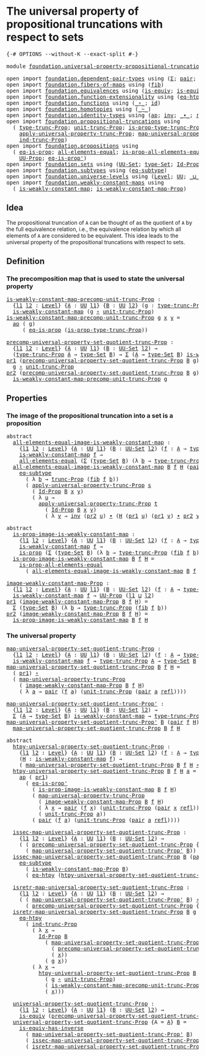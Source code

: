 # The universal property of propositional truncations with respect to sets

<pre class="Agda"><a id="85" class="Symbol">{-#</a> <a id="89" class="Keyword">OPTIONS</a> <a id="97" class="Pragma">--without-K</a> <a id="109" class="Pragma">--exact-split</a> <a id="123" class="Symbol">#-}</a>

<a id="128" class="Keyword">module</a> <a id="135" href="foundation.universal-property-propositional-truncation-into-sets.html" class="Module">foundation.universal-property-propositional-truncation-into-sets</a> <a id="200" class="Keyword">where</a>

<a id="207" class="Keyword">open</a> <a id="212" class="Keyword">import</a> <a id="219" href="foundation.dependent-pair-types.html" class="Module">foundation.dependent-pair-types</a> <a id="251" class="Keyword">using</a> <a id="257" class="Symbol">(</a><a id="258" href="foundation-core.dependent-pair-types.html#502" class="Record">Σ</a><a id="259" class="Symbol">;</a> <a id="261" href="foundation-core.dependent-pair-types.html#575" class="InductiveConstructor">pair</a><a id="265" class="Symbol">;</a> <a id="267" href="foundation-core.dependent-pair-types.html#592" class="Field">pr1</a><a id="270" class="Symbol">;</a> <a id="272" href="foundation-core.dependent-pair-types.html#604" class="Field">pr2</a><a id="275" class="Symbol">)</a>
<a id="277" class="Keyword">open</a> <a id="282" class="Keyword">import</a> <a id="289" href="foundation.fibers-of-maps.html" class="Module">foundation.fibers-of-maps</a> <a id="315" class="Keyword">using</a> <a id="321" class="Symbol">(</a><a id="322" href="foundation-core.fibers-of-maps.html#928" class="Function">fib</a><a id="325" class="Symbol">)</a>
<a id="327" class="Keyword">open</a> <a id="332" class="Keyword">import</a> <a id="339" href="foundation.equivalences.html" class="Module">foundation.equivalences</a> <a id="363" class="Keyword">using</a> <a id="369" class="Symbol">(</a><a id="370" href="foundation-core.equivalences.html#1542" class="Function">is-equiv</a><a id="378" class="Symbol">;</a> <a id="380" href="foundation-core.equivalences.html#2999" class="Function">is-equiv-has-inverse</a><a id="400" class="Symbol">)</a>
<a id="402" class="Keyword">open</a> <a id="407" class="Keyword">import</a> <a id="414" href="foundation.function-extensionality.html" class="Module">foundation.function-extensionality</a> <a id="449" class="Keyword">using</a> <a id="455" class="Symbol">(</a><a id="456" href="foundation.function-extensionality.html#1446" class="Function">eq-htpy</a><a id="463" class="Symbol">)</a>
<a id="465" class="Keyword">open</a> <a id="470" class="Keyword">import</a> <a id="477" href="foundation.functions.html" class="Module">foundation.functions</a> <a id="498" class="Keyword">using</a> <a id="504" class="Symbol">(</a><a id="505" href="foundation-core.functions.html#407" class="Function Operator">_∘_</a><a id="508" class="Symbol">;</a> <a id="510" href="foundation-core.functions.html#309" class="Function">id</a><a id="512" class="Symbol">)</a>
<a id="514" class="Keyword">open</a> <a id="519" class="Keyword">import</a> <a id="526" href="foundation.homotopies.html" class="Module">foundation.homotopies</a> <a id="548" class="Keyword">using</a> <a id="554" class="Symbol">(</a><a id="555" href="foundation-core.homotopies.html#467" class="Function Operator">_~_</a><a id="558" class="Symbol">)</a>
<a id="560" class="Keyword">open</a> <a id="565" class="Keyword">import</a> <a id="572" href="foundation.identity-types.html" class="Module">foundation.identity-types</a> <a id="598" class="Keyword">using</a> <a id="604" class="Symbol">(</a><a id="605" href="foundation-core.identity-types.html#2853" class="Function">ap</a><a id="607" class="Symbol">;</a> <a id="609" href="foundation-core.identity-types.html#1552" class="Function">inv</a><a id="612" class="Symbol">;</a> <a id="614" href="foundation-core.identity-types.html#1239" class="Function Operator">_∙_</a><a id="617" class="Symbol">;</a> <a id="619" href="foundation-core.identity-types.html#694" class="InductiveConstructor">refl</a><a id="623" class="Symbol">)</a>
<a id="625" class="Keyword">open</a> <a id="630" class="Keyword">import</a> <a id="637" href="foundation.propositional-truncations.html" class="Module">foundation.propositional-truncations</a> <a id="674" class="Keyword">using</a>
  <a id="682" class="Symbol">(</a> <a id="684" href="foundation.propositional-truncations.html#2012" class="Function">type-trunc-Prop</a><a id="699" class="Symbol">;</a> <a id="701" href="foundation.propositional-truncations.html#2096" class="Function">unit-trunc-Prop</a><a id="716" class="Symbol">;</a> <a id="718" href="foundation.propositional-truncations.html#2191" class="Function">is-prop-type-trunc-Prop</a><a id="741" class="Symbol">;</a> <a id="743" href="foundation.propositional-truncations.html#2510" class="Function">trunc-Prop</a><a id="753" class="Symbol">;</a>
    <a id="759" href="foundation.propositional-truncations.html#5581" class="Function">apply-universal-property-trunc-Prop</a><a id="794" class="Symbol">;</a> <a id="796" href="foundation.propositional-truncations.html#5222" class="Function">map-universal-property-trunc-Prop</a><a id="829" class="Symbol">;</a>
    <a id="835" href="foundation.propositional-truncations.html#3740" class="Function">ind-trunc-Prop</a><a id="849" class="Symbol">)</a>
<a id="851" class="Keyword">open</a> <a id="856" class="Keyword">import</a> <a id="863" href="foundation.propositions.html" class="Module">foundation.propositions</a> <a id="887" class="Keyword">using</a>
  <a id="895" class="Symbol">(</a> <a id="897" href="foundation-core.propositions.html#2649" class="Function">eq-is-prop</a><a id="907" class="Symbol">;</a> <a id="909" href="foundation-core.propositions.html#2135" class="Function">all-elements-equal</a><a id="927" class="Symbol">;</a> <a id="929" href="foundation-core.propositions.html#2335" class="Function">is-prop-all-elements-equal</a><a id="955" class="Symbol">;</a> <a id="957" href="foundation-core.propositions.html#1246" class="Function">is-prop</a><a id="964" class="Symbol">;</a>
    <a id="970" href="foundation-core.propositions.html#1322" class="Function">UU-Prop</a><a id="977" class="Symbol">;</a> <a id="979" href="foundation-core.propositions.html#2550" class="Function">eq-is-prop&#39;</a><a id="990" class="Symbol">)</a>
<a id="992" class="Keyword">open</a> <a id="997" class="Keyword">import</a> <a id="1004" href="foundation.sets.html" class="Module">foundation.sets</a> <a id="1020" class="Keyword">using</a> <a id="1026" class="Symbol">(</a><a id="1027" href="foundation-core.sets.html#1177" class="Function">UU-Set</a><a id="1033" class="Symbol">;</a> <a id="1035" href="foundation-core.sets.html#1291" class="Function">type-Set</a><a id="1043" class="Symbol">;</a> <a id="1045" href="foundation-core.sets.html#1407" class="Function">Id-Prop</a><a id="1052" class="Symbol">)</a>
<a id="1054" class="Keyword">open</a> <a id="1059" class="Keyword">import</a> <a id="1066" href="foundation.subtypes.html" class="Module">foundation.subtypes</a> <a id="1086" class="Keyword">using</a> <a id="1092" class="Symbol">(</a><a id="1093" href="foundation-core.subtypes.html#2835" class="Function">eq-subtype</a><a id="1103" class="Symbol">)</a>
<a id="1105" class="Keyword">open</a> <a id="1110" class="Keyword">import</a> <a id="1117" href="foundation.universe-levels.html" class="Module">foundation.universe-levels</a> <a id="1144" class="Keyword">using</a> <a id="1150" class="Symbol">(</a><a id="1151" href="Agda.Primitive.html#597" class="Postulate">Level</a><a id="1156" class="Symbol">;</a> <a id="1158" href="foundation-core.universe-levels.html#222" class="Primitive">UU</a><a id="1160" class="Symbol">;</a> <a id="1162" href="Agda.Primitive.html#810" class="Primitive Operator">_⊔_</a><a id="1165" class="Symbol">)</a>
<a id="1167" class="Keyword">open</a> <a id="1172" class="Keyword">import</a> <a id="1179" href="foundation.weakly-constant-maps.html" class="Module">foundation.weakly-constant-maps</a> <a id="1211" class="Keyword">using</a>
  <a id="1219" class="Symbol">(</a> <a id="1221" href="foundation.weakly-constant-maps.html#599" class="Function">is-weakly-constant-map</a><a id="1243" class="Symbol">;</a> <a id="1245" href="foundation.weakly-constant-maps.html#1046" class="Function">is-weakly-constant-map-Prop</a><a id="1272" class="Symbol">)</a>
</pre>
## Idea

The propositional truncation of `A` can be thought of as the quotient of `A` by the full equivalence relation, i.e., the equivalence relation by which all elements of `A` are considered to be equivalent. This idea leads to the universal property of the propositional truncations with respect to sets.

## Definition

### The precomposition map that is used to state the universal property

<pre class="Agda"><a id="is-weakly-constant-map-precomp-unit-trunc-Prop"></a><a id="1686" href="foundation.universal-property-propositional-truncation-into-sets.html#1686" class="Function">is-weakly-constant-map-precomp-unit-trunc-Prop</a> <a id="1733" class="Symbol">:</a>
  <a id="1737" class="Symbol">{</a><a id="1738" href="foundation.universal-property-propositional-truncation-into-sets.html#1738" class="Bound">l1</a> <a id="1741" href="foundation.universal-property-propositional-truncation-into-sets.html#1741" class="Bound">l2</a> <a id="1744" class="Symbol">:</a> <a id="1746" href="Agda.Primitive.html#597" class="Postulate">Level</a><a id="1751" class="Symbol">}</a> <a id="1753" class="Symbol">{</a><a id="1754" href="foundation.universal-property-propositional-truncation-into-sets.html#1754" class="Bound">A</a> <a id="1756" class="Symbol">:</a> <a id="1758" href="foundation-core.universe-levels.html#222" class="Primitive">UU</a> <a id="1761" href="foundation.universal-property-propositional-truncation-into-sets.html#1738" class="Bound">l1</a><a id="1763" class="Symbol">}</a> <a id="1765" class="Symbol">{</a><a id="1766" href="foundation.universal-property-propositional-truncation-into-sets.html#1766" class="Bound">B</a> <a id="1768" class="Symbol">:</a> <a id="1770" href="foundation-core.universe-levels.html#222" class="Primitive">UU</a> <a id="1773" href="foundation.universal-property-propositional-truncation-into-sets.html#1741" class="Bound">l2</a><a id="1775" class="Symbol">}</a> <a id="1777" class="Symbol">(</a><a id="1778" href="foundation.universal-property-propositional-truncation-into-sets.html#1778" class="Bound">g</a> <a id="1780" class="Symbol">:</a> <a id="1782" href="foundation.propositional-truncations.html#2012" class="Function">type-trunc-Prop</a> <a id="1798" href="foundation.universal-property-propositional-truncation-into-sets.html#1754" class="Bound">A</a> <a id="1800" class="Symbol">→</a> <a id="1802" href="foundation.universal-property-propositional-truncation-into-sets.html#1766" class="Bound">B</a><a id="1803" class="Symbol">)</a> <a id="1805" class="Symbol">→</a>
  <a id="1809" href="foundation.weakly-constant-maps.html#599" class="Function">is-weakly-constant-map</a> <a id="1832" class="Symbol">(</a><a id="1833" href="foundation.universal-property-propositional-truncation-into-sets.html#1778" class="Bound">g</a> <a id="1835" href="foundation-core.functions.html#407" class="Function Operator">∘</a> <a id="1837" href="foundation.propositional-truncations.html#2096" class="Function">unit-trunc-Prop</a><a id="1852" class="Symbol">)</a>
<a id="1854" href="foundation.universal-property-propositional-truncation-into-sets.html#1686" class="Function">is-weakly-constant-map-precomp-unit-trunc-Prop</a> <a id="1901" href="foundation.universal-property-propositional-truncation-into-sets.html#1901" class="Bound">g</a> <a id="1903" href="foundation.universal-property-propositional-truncation-into-sets.html#1903" class="Bound">x</a> <a id="1905" href="foundation.universal-property-propositional-truncation-into-sets.html#1905" class="Bound">y</a> <a id="1907" class="Symbol">=</a>
  <a id="1911" href="foundation-core.identity-types.html#2853" class="Function">ap</a> <a id="1914" class="Symbol">(</a> <a id="1916" href="foundation.universal-property-propositional-truncation-into-sets.html#1901" class="Bound">g</a><a id="1917" class="Symbol">)</a>
     <a id="1924" class="Symbol">(</a> <a id="1926" href="foundation-core.propositions.html#2649" class="Function">eq-is-prop</a> <a id="1937" class="Symbol">(</a><a id="1938" href="foundation.propositional-truncations.html#2191" class="Function">is-prop-type-trunc-Prop</a><a id="1961" class="Symbol">))</a>

<a id="precomp-universal-property-set-quotient-trunc-Prop"></a><a id="1965" href="foundation.universal-property-propositional-truncation-into-sets.html#1965" class="Function">precomp-universal-property-set-quotient-trunc-Prop</a> <a id="2016" class="Symbol">:</a>
  <a id="2020" class="Symbol">{</a><a id="2021" href="foundation.universal-property-propositional-truncation-into-sets.html#2021" class="Bound">l1</a> <a id="2024" href="foundation.universal-property-propositional-truncation-into-sets.html#2024" class="Bound">l2</a> <a id="2027" class="Symbol">:</a> <a id="2029" href="Agda.Primitive.html#597" class="Postulate">Level</a><a id="2034" class="Symbol">}</a> <a id="2036" class="Symbol">{</a><a id="2037" href="foundation.universal-property-propositional-truncation-into-sets.html#2037" class="Bound">A</a> <a id="2039" class="Symbol">:</a> <a id="2041" href="foundation-core.universe-levels.html#222" class="Primitive">UU</a> <a id="2044" href="foundation.universal-property-propositional-truncation-into-sets.html#2021" class="Bound">l1</a><a id="2046" class="Symbol">}</a> <a id="2048" class="Symbol">(</a><a id="2049" href="foundation.universal-property-propositional-truncation-into-sets.html#2049" class="Bound">B</a> <a id="2051" class="Symbol">:</a> <a id="2053" href="foundation-core.sets.html#1177" class="Function">UU-Set</a> <a id="2060" href="foundation.universal-property-propositional-truncation-into-sets.html#2024" class="Bound">l2</a><a id="2062" class="Symbol">)</a> <a id="2064" class="Symbol">→</a>
  <a id="2068" class="Symbol">(</a><a id="2069" href="foundation.propositional-truncations.html#2012" class="Function">type-trunc-Prop</a> <a id="2085" href="foundation.universal-property-propositional-truncation-into-sets.html#2037" class="Bound">A</a> <a id="2087" class="Symbol">→</a> <a id="2089" href="foundation-core.sets.html#1291" class="Function">type-Set</a> <a id="2098" href="foundation.universal-property-propositional-truncation-into-sets.html#2049" class="Bound">B</a><a id="2099" class="Symbol">)</a> <a id="2101" class="Symbol">→</a> <a id="2103" href="foundation-core.dependent-pair-types.html#502" class="Record">Σ</a> <a id="2105" class="Symbol">(</a><a id="2106" href="foundation.universal-property-propositional-truncation-into-sets.html#2037" class="Bound">A</a> <a id="2108" class="Symbol">→</a> <a id="2110" href="foundation-core.sets.html#1291" class="Function">type-Set</a> <a id="2119" href="foundation.universal-property-propositional-truncation-into-sets.html#2049" class="Bound">B</a><a id="2120" class="Symbol">)</a> <a id="2122" href="foundation.weakly-constant-maps.html#599" class="Function">is-weakly-constant-map</a>
<a id="2145" href="foundation-core.dependent-pair-types.html#592" class="Field">pr1</a> <a id="2149" class="Symbol">(</a><a id="2150" href="foundation.universal-property-propositional-truncation-into-sets.html#1965" class="Function">precomp-universal-property-set-quotient-trunc-Prop</a> <a id="2201" href="foundation.universal-property-propositional-truncation-into-sets.html#2201" class="Bound">B</a> <a id="2203" href="foundation.universal-property-propositional-truncation-into-sets.html#2203" class="Bound">g</a><a id="2204" class="Symbol">)</a> <a id="2206" class="Symbol">=</a>
  <a id="2210" href="foundation.universal-property-propositional-truncation-into-sets.html#2203" class="Bound">g</a> <a id="2212" href="foundation-core.functions.html#407" class="Function Operator">∘</a> <a id="2214" href="foundation.propositional-truncations.html#2096" class="Function">unit-trunc-Prop</a>
<a id="2230" href="foundation-core.dependent-pair-types.html#604" class="Field">pr2</a> <a id="2234" class="Symbol">(</a><a id="2235" href="foundation.universal-property-propositional-truncation-into-sets.html#1965" class="Function">precomp-universal-property-set-quotient-trunc-Prop</a> <a id="2286" href="foundation.universal-property-propositional-truncation-into-sets.html#2286" class="Bound">B</a> <a id="2288" href="foundation.universal-property-propositional-truncation-into-sets.html#2288" class="Bound">g</a><a id="2289" class="Symbol">)</a> <a id="2291" class="Symbol">=</a>
  <a id="2295" href="foundation.universal-property-propositional-truncation-into-sets.html#1686" class="Function">is-weakly-constant-map-precomp-unit-trunc-Prop</a> <a id="2342" href="foundation.universal-property-propositional-truncation-into-sets.html#2288" class="Bound">g</a>
</pre>
## Properties

### The image of the propositional truncation into a set is a proposition

<pre class="Agda"><a id="2447" class="Keyword">abstract</a>
  <a id="all-elements-equal-image-is-weakly-constant-map"></a><a id="2458" href="foundation.universal-property-propositional-truncation-into-sets.html#2458" class="Function">all-elements-equal-image-is-weakly-constant-map</a> <a id="2506" class="Symbol">:</a>
    <a id="2512" class="Symbol">{</a><a id="2513" href="foundation.universal-property-propositional-truncation-into-sets.html#2513" class="Bound">l1</a> <a id="2516" href="foundation.universal-property-propositional-truncation-into-sets.html#2516" class="Bound">l2</a> <a id="2519" class="Symbol">:</a> <a id="2521" href="Agda.Primitive.html#597" class="Postulate">Level</a><a id="2526" class="Symbol">}</a> <a id="2528" class="Symbol">{</a><a id="2529" href="foundation.universal-property-propositional-truncation-into-sets.html#2529" class="Bound">A</a> <a id="2531" class="Symbol">:</a> <a id="2533" href="foundation-core.universe-levels.html#222" class="Primitive">UU</a> <a id="2536" href="foundation.universal-property-propositional-truncation-into-sets.html#2513" class="Bound">l1</a><a id="2538" class="Symbol">}</a> <a id="2540" class="Symbol">(</a><a id="2541" href="foundation.universal-property-propositional-truncation-into-sets.html#2541" class="Bound">B</a> <a id="2543" class="Symbol">:</a> <a id="2545" href="foundation-core.sets.html#1177" class="Function">UU-Set</a> <a id="2552" href="foundation.universal-property-propositional-truncation-into-sets.html#2516" class="Bound">l2</a><a id="2554" class="Symbol">)</a> <a id="2556" class="Symbol">(</a><a id="2557" href="foundation.universal-property-propositional-truncation-into-sets.html#2557" class="Bound">f</a> <a id="2559" class="Symbol">:</a> <a id="2561" href="foundation.universal-property-propositional-truncation-into-sets.html#2529" class="Bound">A</a> <a id="2563" class="Symbol">→</a> <a id="2565" href="foundation-core.sets.html#1291" class="Function">type-Set</a> <a id="2574" href="foundation.universal-property-propositional-truncation-into-sets.html#2541" class="Bound">B</a><a id="2575" class="Symbol">)</a> <a id="2577" class="Symbol">→</a>
    <a id="2583" href="foundation.weakly-constant-maps.html#599" class="Function">is-weakly-constant-map</a> <a id="2606" href="foundation.universal-property-propositional-truncation-into-sets.html#2557" class="Bound">f</a> <a id="2608" class="Symbol">→</a>
    <a id="2614" href="foundation-core.propositions.html#2135" class="Function">all-elements-equal</a> <a id="2633" class="Symbol">(</a><a id="2634" href="foundation-core.dependent-pair-types.html#502" class="Record">Σ</a> <a id="2636" class="Symbol">(</a><a id="2637" href="foundation-core.sets.html#1291" class="Function">type-Set</a> <a id="2646" href="foundation.universal-property-propositional-truncation-into-sets.html#2541" class="Bound">B</a><a id="2647" class="Symbol">)</a> <a id="2649" class="Symbol">(λ</a> <a id="2652" href="foundation.universal-property-propositional-truncation-into-sets.html#2652" class="Bound">b</a> <a id="2654" class="Symbol">→</a> <a id="2656" href="foundation.propositional-truncations.html#2012" class="Function">type-trunc-Prop</a> <a id="2672" class="Symbol">(</a><a id="2673" href="foundation-core.fibers-of-maps.html#928" class="Function">fib</a> <a id="2677" href="foundation.universal-property-propositional-truncation-into-sets.html#2557" class="Bound">f</a> <a id="2679" href="foundation.universal-property-propositional-truncation-into-sets.html#2652" class="Bound">b</a><a id="2680" class="Symbol">)))</a>
  <a id="2686" href="foundation.universal-property-propositional-truncation-into-sets.html#2458" class="Function">all-elements-equal-image-is-weakly-constant-map</a> <a id="2734" href="foundation.universal-property-propositional-truncation-into-sets.html#2734" class="Bound">B</a> <a id="2736" href="foundation.universal-property-propositional-truncation-into-sets.html#2736" class="Bound">f</a> <a id="2738" href="foundation.universal-property-propositional-truncation-into-sets.html#2738" class="Bound">H</a> <a id="2740" class="Symbol">(</a><a id="2741" href="foundation-core.dependent-pair-types.html#575" class="InductiveConstructor">pair</a> <a id="2746" href="foundation.universal-property-propositional-truncation-into-sets.html#2746" class="Bound">x</a> <a id="2748" href="foundation.universal-property-propositional-truncation-into-sets.html#2748" class="Bound">s</a><a id="2749" class="Symbol">)</a> <a id="2751" class="Symbol">(</a><a id="2752" href="foundation-core.dependent-pair-types.html#575" class="InductiveConstructor">pair</a> <a id="2757" href="foundation.universal-property-propositional-truncation-into-sets.html#2757" class="Bound">y</a> <a id="2759" href="foundation.universal-property-propositional-truncation-into-sets.html#2759" class="Bound">t</a><a id="2760" class="Symbol">)</a> <a id="2762" class="Symbol">=</a>
    <a id="2768" href="foundation-core.subtypes.html#2835" class="Function">eq-subtype</a>
      <a id="2785" class="Symbol">(</a> <a id="2787" class="Symbol">λ</a> <a id="2789" href="foundation.universal-property-propositional-truncation-into-sets.html#2789" class="Bound">b</a> <a id="2791" class="Symbol">→</a> <a id="2793" href="foundation.propositional-truncations.html#2510" class="Function">trunc-Prop</a> <a id="2804" class="Symbol">(</a><a id="2805" href="foundation-core.fibers-of-maps.html#928" class="Function">fib</a> <a id="2809" href="foundation.universal-property-propositional-truncation-into-sets.html#2736" class="Bound">f</a> <a id="2811" href="foundation.universal-property-propositional-truncation-into-sets.html#2789" class="Bound">b</a><a id="2812" class="Symbol">))</a>
      <a id="2821" class="Symbol">(</a> <a id="2823" href="foundation.propositional-truncations.html#5581" class="Function">apply-universal-property-trunc-Prop</a> <a id="2859" href="foundation.universal-property-propositional-truncation-into-sets.html#2748" class="Bound">s</a>
        <a id="2869" class="Symbol">(</a> <a id="2871" href="foundation-core.sets.html#1407" class="Function">Id-Prop</a> <a id="2879" href="foundation.universal-property-propositional-truncation-into-sets.html#2734" class="Bound">B</a> <a id="2881" href="foundation.universal-property-propositional-truncation-into-sets.html#2746" class="Bound">x</a> <a id="2883" href="foundation.universal-property-propositional-truncation-into-sets.html#2757" class="Bound">y</a><a id="2884" class="Symbol">)</a>
        <a id="2894" class="Symbol">(</a> <a id="2896" class="Symbol">λ</a> <a id="2898" href="foundation.universal-property-propositional-truncation-into-sets.html#2898" class="Bound">u</a> <a id="2900" class="Symbol">→</a>
          <a id="2912" href="foundation.propositional-truncations.html#5581" class="Function">apply-universal-property-trunc-Prop</a> <a id="2948" href="foundation.universal-property-propositional-truncation-into-sets.html#2759" class="Bound">t</a>
            <a id="2962" class="Symbol">(</a> <a id="2964" href="foundation-core.sets.html#1407" class="Function">Id-Prop</a> <a id="2972" href="foundation.universal-property-propositional-truncation-into-sets.html#2734" class="Bound">B</a> <a id="2974" href="foundation.universal-property-propositional-truncation-into-sets.html#2746" class="Bound">x</a> <a id="2976" href="foundation.universal-property-propositional-truncation-into-sets.html#2757" class="Bound">y</a><a id="2977" class="Symbol">)</a>
            <a id="2991" class="Symbol">(</a> <a id="2993" class="Symbol">λ</a> <a id="2995" href="foundation.universal-property-propositional-truncation-into-sets.html#2995" class="Bound">v</a> <a id="2997" class="Symbol">→</a> <a id="2999" href="foundation-core.identity-types.html#1552" class="Function">inv</a> <a id="3003" class="Symbol">(</a><a id="3004" href="foundation-core.dependent-pair-types.html#604" class="Field">pr2</a> <a id="3008" href="foundation.universal-property-propositional-truncation-into-sets.html#2898" class="Bound">u</a><a id="3009" class="Symbol">)</a> <a id="3011" href="foundation-core.identity-types.html#1239" class="Function Operator">∙</a> <a id="3013" class="Symbol">(</a><a id="3014" href="foundation.universal-property-propositional-truncation-into-sets.html#2738" class="Bound">H</a> <a id="3016" class="Symbol">(</a><a id="3017" href="foundation-core.dependent-pair-types.html#592" class="Field">pr1</a> <a id="3021" href="foundation.universal-property-propositional-truncation-into-sets.html#2898" class="Bound">u</a><a id="3022" class="Symbol">)</a> <a id="3024" class="Symbol">(</a><a id="3025" href="foundation-core.dependent-pair-types.html#592" class="Field">pr1</a> <a id="3029" href="foundation.universal-property-propositional-truncation-into-sets.html#2995" class="Bound">v</a><a id="3030" class="Symbol">)</a> <a id="3032" href="foundation-core.identity-types.html#1239" class="Function Operator">∙</a> <a id="3034" href="foundation-core.dependent-pair-types.html#604" class="Field">pr2</a> <a id="3038" href="foundation.universal-property-propositional-truncation-into-sets.html#2995" class="Bound">v</a><a id="3039" class="Symbol">))))</a>

<a id="3045" class="Keyword">abstract</a>
  <a id="is-prop-image-is-weakly-constant-map"></a><a id="3056" href="foundation.universal-property-propositional-truncation-into-sets.html#3056" class="Function">is-prop-image-is-weakly-constant-map</a> <a id="3093" class="Symbol">:</a>
    <a id="3099" class="Symbol">{</a><a id="3100" href="foundation.universal-property-propositional-truncation-into-sets.html#3100" class="Bound">l1</a> <a id="3103" href="foundation.universal-property-propositional-truncation-into-sets.html#3103" class="Bound">l2</a> <a id="3106" class="Symbol">:</a> <a id="3108" href="Agda.Primitive.html#597" class="Postulate">Level</a><a id="3113" class="Symbol">}</a> <a id="3115" class="Symbol">{</a><a id="3116" href="foundation.universal-property-propositional-truncation-into-sets.html#3116" class="Bound">A</a> <a id="3118" class="Symbol">:</a> <a id="3120" href="foundation-core.universe-levels.html#222" class="Primitive">UU</a> <a id="3123" href="foundation.universal-property-propositional-truncation-into-sets.html#3100" class="Bound">l1</a><a id="3125" class="Symbol">}</a> <a id="3127" class="Symbol">(</a><a id="3128" href="foundation.universal-property-propositional-truncation-into-sets.html#3128" class="Bound">B</a> <a id="3130" class="Symbol">:</a> <a id="3132" href="foundation-core.sets.html#1177" class="Function">UU-Set</a> <a id="3139" href="foundation.universal-property-propositional-truncation-into-sets.html#3103" class="Bound">l2</a><a id="3141" class="Symbol">)</a> <a id="3143" class="Symbol">(</a><a id="3144" href="foundation.universal-property-propositional-truncation-into-sets.html#3144" class="Bound">f</a> <a id="3146" class="Symbol">:</a> <a id="3148" href="foundation.universal-property-propositional-truncation-into-sets.html#3116" class="Bound">A</a> <a id="3150" class="Symbol">→</a> <a id="3152" href="foundation-core.sets.html#1291" class="Function">type-Set</a> <a id="3161" href="foundation.universal-property-propositional-truncation-into-sets.html#3128" class="Bound">B</a><a id="3162" class="Symbol">)</a> <a id="3164" class="Symbol">→</a>
    <a id="3170" href="foundation.weakly-constant-maps.html#599" class="Function">is-weakly-constant-map</a> <a id="3193" href="foundation.universal-property-propositional-truncation-into-sets.html#3144" class="Bound">f</a> <a id="3195" class="Symbol">→</a>
    <a id="3201" href="foundation-core.propositions.html#1246" class="Function">is-prop</a> <a id="3209" class="Symbol">(</a><a id="3210" href="foundation-core.dependent-pair-types.html#502" class="Record">Σ</a> <a id="3212" class="Symbol">(</a><a id="3213" href="foundation-core.sets.html#1291" class="Function">type-Set</a> <a id="3222" href="foundation.universal-property-propositional-truncation-into-sets.html#3128" class="Bound">B</a><a id="3223" class="Symbol">)</a> <a id="3225" class="Symbol">(λ</a> <a id="3228" href="foundation.universal-property-propositional-truncation-into-sets.html#3228" class="Bound">b</a> <a id="3230" class="Symbol">→</a> <a id="3232" href="foundation.propositional-truncations.html#2012" class="Function">type-trunc-Prop</a> <a id="3248" class="Symbol">(</a><a id="3249" href="foundation-core.fibers-of-maps.html#928" class="Function">fib</a> <a id="3253" href="foundation.universal-property-propositional-truncation-into-sets.html#3144" class="Bound">f</a> <a id="3255" href="foundation.universal-property-propositional-truncation-into-sets.html#3228" class="Bound">b</a><a id="3256" class="Symbol">)))</a>
  <a id="3262" href="foundation.universal-property-propositional-truncation-into-sets.html#3056" class="Function">is-prop-image-is-weakly-constant-map</a> <a id="3299" href="foundation.universal-property-propositional-truncation-into-sets.html#3299" class="Bound">B</a> <a id="3301" href="foundation.universal-property-propositional-truncation-into-sets.html#3301" class="Bound">f</a> <a id="3303" href="foundation.universal-property-propositional-truncation-into-sets.html#3303" class="Bound">H</a> <a id="3305" class="Symbol">=</a>
    <a id="3311" href="foundation-core.propositions.html#2335" class="Function">is-prop-all-elements-equal</a>
      <a id="3344" class="Symbol">(</a> <a id="3346" href="foundation.universal-property-propositional-truncation-into-sets.html#2458" class="Function">all-elements-equal-image-is-weakly-constant-map</a> <a id="3394" href="foundation.universal-property-propositional-truncation-into-sets.html#3299" class="Bound">B</a> <a id="3396" href="foundation.universal-property-propositional-truncation-into-sets.html#3301" class="Bound">f</a> <a id="3398" href="foundation.universal-property-propositional-truncation-into-sets.html#3303" class="Bound">H</a><a id="3399" class="Symbol">)</a>

<a id="image-weakly-constant-map-Prop"></a><a id="3402" href="foundation.universal-property-propositional-truncation-into-sets.html#3402" class="Function">image-weakly-constant-map-Prop</a> <a id="3433" class="Symbol">:</a>
  <a id="3437" class="Symbol">{</a><a id="3438" href="foundation.universal-property-propositional-truncation-into-sets.html#3438" class="Bound">l1</a> <a id="3441" href="foundation.universal-property-propositional-truncation-into-sets.html#3441" class="Bound">l2</a> <a id="3444" class="Symbol">:</a> <a id="3446" href="Agda.Primitive.html#597" class="Postulate">Level</a><a id="3451" class="Symbol">}</a> <a id="3453" class="Symbol">{</a><a id="3454" href="foundation.universal-property-propositional-truncation-into-sets.html#3454" class="Bound">A</a> <a id="3456" class="Symbol">:</a> <a id="3458" href="foundation-core.universe-levels.html#222" class="Primitive">UU</a> <a id="3461" href="foundation.universal-property-propositional-truncation-into-sets.html#3438" class="Bound">l1</a><a id="3463" class="Symbol">}</a> <a id="3465" class="Symbol">(</a><a id="3466" href="foundation.universal-property-propositional-truncation-into-sets.html#3466" class="Bound">B</a> <a id="3468" class="Symbol">:</a> <a id="3470" href="foundation-core.sets.html#1177" class="Function">UU-Set</a> <a id="3477" href="foundation.universal-property-propositional-truncation-into-sets.html#3441" class="Bound">l2</a><a id="3479" class="Symbol">)</a> <a id="3481" class="Symbol">(</a><a id="3482" href="foundation.universal-property-propositional-truncation-into-sets.html#3482" class="Bound">f</a> <a id="3484" class="Symbol">:</a> <a id="3486" href="foundation.universal-property-propositional-truncation-into-sets.html#3454" class="Bound">A</a> <a id="3488" class="Symbol">→</a> <a id="3490" href="foundation-core.sets.html#1291" class="Function">type-Set</a> <a id="3499" href="foundation.universal-property-propositional-truncation-into-sets.html#3466" class="Bound">B</a><a id="3500" class="Symbol">)</a> <a id="3502" class="Symbol">→</a>
  <a id="3506" href="foundation.weakly-constant-maps.html#599" class="Function">is-weakly-constant-map</a> <a id="3529" href="foundation.universal-property-propositional-truncation-into-sets.html#3482" class="Bound">f</a> <a id="3531" class="Symbol">→</a> <a id="3533" href="foundation-core.propositions.html#1322" class="Function">UU-Prop</a> <a id="3541" class="Symbol">(</a><a id="3542" href="foundation.universal-property-propositional-truncation-into-sets.html#3438" class="Bound">l1</a> <a id="3545" href="Agda.Primitive.html#810" class="Primitive Operator">⊔</a> <a id="3547" href="foundation.universal-property-propositional-truncation-into-sets.html#3441" class="Bound">l2</a><a id="3549" class="Symbol">)</a>
<a id="3551" href="foundation-core.dependent-pair-types.html#592" class="Field">pr1</a> <a id="3555" class="Symbol">(</a><a id="3556" href="foundation.universal-property-propositional-truncation-into-sets.html#3402" class="Function">image-weakly-constant-map-Prop</a> <a id="3587" href="foundation.universal-property-propositional-truncation-into-sets.html#3587" class="Bound">B</a> <a id="3589" href="foundation.universal-property-propositional-truncation-into-sets.html#3589" class="Bound">f</a> <a id="3591" href="foundation.universal-property-propositional-truncation-into-sets.html#3591" class="Bound">H</a><a id="3592" class="Symbol">)</a> <a id="3594" class="Symbol">=</a>
  <a id="3598" href="foundation-core.dependent-pair-types.html#502" class="Record">Σ</a> <a id="3600" class="Symbol">(</a><a id="3601" href="foundation-core.sets.html#1291" class="Function">type-Set</a> <a id="3610" href="foundation.universal-property-propositional-truncation-into-sets.html#3587" class="Bound">B</a><a id="3611" class="Symbol">)</a> <a id="3613" class="Symbol">(λ</a> <a id="3616" href="foundation.universal-property-propositional-truncation-into-sets.html#3616" class="Bound">b</a> <a id="3618" class="Symbol">→</a> <a id="3620" href="foundation.propositional-truncations.html#2012" class="Function">type-trunc-Prop</a> <a id="3636" class="Symbol">(</a><a id="3637" href="foundation-core.fibers-of-maps.html#928" class="Function">fib</a> <a id="3641" href="foundation.universal-property-propositional-truncation-into-sets.html#3589" class="Bound">f</a> <a id="3643" href="foundation.universal-property-propositional-truncation-into-sets.html#3616" class="Bound">b</a><a id="3644" class="Symbol">))</a>
<a id="3647" href="foundation-core.dependent-pair-types.html#604" class="Field">pr2</a> <a id="3651" class="Symbol">(</a><a id="3652" href="foundation.universal-property-propositional-truncation-into-sets.html#3402" class="Function">image-weakly-constant-map-Prop</a> <a id="3683" href="foundation.universal-property-propositional-truncation-into-sets.html#3683" class="Bound">B</a> <a id="3685" href="foundation.universal-property-propositional-truncation-into-sets.html#3685" class="Bound">f</a> <a id="3687" href="foundation.universal-property-propositional-truncation-into-sets.html#3687" class="Bound">H</a><a id="3688" class="Symbol">)</a> <a id="3690" class="Symbol">=</a>
  <a id="3694" href="foundation.universal-property-propositional-truncation-into-sets.html#3056" class="Function">is-prop-image-is-weakly-constant-map</a> <a id="3731" href="foundation.universal-property-propositional-truncation-into-sets.html#3683" class="Bound">B</a> <a id="3733" href="foundation.universal-property-propositional-truncation-into-sets.html#3685" class="Bound">f</a> <a id="3735" href="foundation.universal-property-propositional-truncation-into-sets.html#3687" class="Bound">H</a>
</pre>
### The universal property

<pre class="Agda"><a id="map-universal-property-set-quotient-trunc-Prop"></a><a id="3778" href="foundation.universal-property-propositional-truncation-into-sets.html#3778" class="Function">map-universal-property-set-quotient-trunc-Prop</a> <a id="3825" class="Symbol">:</a>
  <a id="3829" class="Symbol">{</a><a id="3830" href="foundation.universal-property-propositional-truncation-into-sets.html#3830" class="Bound">l1</a> <a id="3833" href="foundation.universal-property-propositional-truncation-into-sets.html#3833" class="Bound">l2</a> <a id="3836" class="Symbol">:</a> <a id="3838" href="Agda.Primitive.html#597" class="Postulate">Level</a><a id="3843" class="Symbol">}</a> <a id="3845" class="Symbol">{</a><a id="3846" href="foundation.universal-property-propositional-truncation-into-sets.html#3846" class="Bound">A</a> <a id="3848" class="Symbol">:</a> <a id="3850" href="foundation-core.universe-levels.html#222" class="Primitive">UU</a> <a id="3853" href="foundation.universal-property-propositional-truncation-into-sets.html#3830" class="Bound">l1</a><a id="3855" class="Symbol">}</a> <a id="3857" class="Symbol">(</a><a id="3858" href="foundation.universal-property-propositional-truncation-into-sets.html#3858" class="Bound">B</a> <a id="3860" class="Symbol">:</a> <a id="3862" href="foundation-core.sets.html#1177" class="Function">UU-Set</a> <a id="3869" href="foundation.universal-property-propositional-truncation-into-sets.html#3833" class="Bound">l2</a><a id="3871" class="Symbol">)</a> <a id="3873" class="Symbol">(</a><a id="3874" href="foundation.universal-property-propositional-truncation-into-sets.html#3874" class="Bound">f</a> <a id="3876" class="Symbol">:</a> <a id="3878" href="foundation.universal-property-propositional-truncation-into-sets.html#3846" class="Bound">A</a> <a id="3880" class="Symbol">→</a> <a id="3882" href="foundation-core.sets.html#1291" class="Function">type-Set</a> <a id="3891" href="foundation.universal-property-propositional-truncation-into-sets.html#3858" class="Bound">B</a><a id="3892" class="Symbol">)</a> <a id="3894" class="Symbol">→</a>
  <a id="3898" href="foundation.weakly-constant-maps.html#599" class="Function">is-weakly-constant-map</a> <a id="3921" href="foundation.universal-property-propositional-truncation-into-sets.html#3874" class="Bound">f</a> <a id="3923" class="Symbol">→</a> <a id="3925" href="foundation.propositional-truncations.html#2012" class="Function">type-trunc-Prop</a> <a id="3941" href="foundation.universal-property-propositional-truncation-into-sets.html#3846" class="Bound">A</a> <a id="3943" class="Symbol">→</a> <a id="3945" href="foundation-core.sets.html#1291" class="Function">type-Set</a> <a id="3954" href="foundation.universal-property-propositional-truncation-into-sets.html#3858" class="Bound">B</a>
<a id="3956" href="foundation.universal-property-propositional-truncation-into-sets.html#3778" class="Function">map-universal-property-set-quotient-trunc-Prop</a> <a id="4003" href="foundation.universal-property-propositional-truncation-into-sets.html#4003" class="Bound">B</a> <a id="4005" href="foundation.universal-property-propositional-truncation-into-sets.html#4005" class="Bound">f</a> <a id="4007" href="foundation.universal-property-propositional-truncation-into-sets.html#4007" class="Bound">H</a> <a id="4009" class="Symbol">=</a>
  <a id="4013" class="Symbol">(</a> <a id="4015" href="foundation-core.dependent-pair-types.html#592" class="Field">pr1</a><a id="4018" class="Symbol">)</a> <a id="4020" href="foundation-core.functions.html#407" class="Function Operator">∘</a>
  <a id="4024" class="Symbol">(</a> <a id="4026" href="foundation.propositional-truncations.html#5222" class="Function">map-universal-property-trunc-Prop</a>
    <a id="4064" class="Symbol">(</a> <a id="4066" href="foundation.universal-property-propositional-truncation-into-sets.html#3402" class="Function">image-weakly-constant-map-Prop</a> <a id="4097" href="foundation.universal-property-propositional-truncation-into-sets.html#4003" class="Bound">B</a> <a id="4099" href="foundation.universal-property-propositional-truncation-into-sets.html#4005" class="Bound">f</a> <a id="4101" href="foundation.universal-property-propositional-truncation-into-sets.html#4007" class="Bound">H</a><a id="4102" class="Symbol">)</a>
    <a id="4108" class="Symbol">(</a> <a id="4110" class="Symbol">λ</a> <a id="4112" href="foundation.universal-property-propositional-truncation-into-sets.html#4112" class="Bound">a</a> <a id="4114" class="Symbol">→</a> <a id="4116" href="foundation-core.dependent-pair-types.html#575" class="InductiveConstructor">pair</a> <a id="4121" class="Symbol">(</a><a id="4122" href="foundation.universal-property-propositional-truncation-into-sets.html#4005" class="Bound">f</a> <a id="4124" href="foundation.universal-property-propositional-truncation-into-sets.html#4112" class="Bound">a</a><a id="4125" class="Symbol">)</a> <a id="4127" class="Symbol">(</a><a id="4128" href="foundation.propositional-truncations.html#2096" class="Function">unit-trunc-Prop</a> <a id="4144" class="Symbol">(</a><a id="4145" href="foundation-core.dependent-pair-types.html#575" class="InductiveConstructor">pair</a> <a id="4150" href="foundation.universal-property-propositional-truncation-into-sets.html#4112" class="Bound">a</a> <a id="4152" href="foundation-core.identity-types.html#694" class="InductiveConstructor">refl</a><a id="4156" class="Symbol">))))</a>

<a id="map-universal-property-set-quotient-trunc-Prop&#39;"></a><a id="4162" href="foundation.universal-property-propositional-truncation-into-sets.html#4162" class="Function">map-universal-property-set-quotient-trunc-Prop&#39;</a> <a id="4210" class="Symbol">:</a>
  <a id="4214" class="Symbol">{</a><a id="4215" href="foundation.universal-property-propositional-truncation-into-sets.html#4215" class="Bound">l1</a> <a id="4218" href="foundation.universal-property-propositional-truncation-into-sets.html#4218" class="Bound">l2</a> <a id="4221" class="Symbol">:</a> <a id="4223" href="Agda.Primitive.html#597" class="Postulate">Level</a><a id="4228" class="Symbol">}</a> <a id="4230" class="Symbol">{</a><a id="4231" href="foundation.universal-property-propositional-truncation-into-sets.html#4231" class="Bound">A</a> <a id="4233" class="Symbol">:</a> <a id="4235" href="foundation-core.universe-levels.html#222" class="Primitive">UU</a> <a id="4238" href="foundation.universal-property-propositional-truncation-into-sets.html#4215" class="Bound">l1</a><a id="4240" class="Symbol">}</a> <a id="4242" class="Symbol">(</a><a id="4243" href="foundation.universal-property-propositional-truncation-into-sets.html#4243" class="Bound">B</a> <a id="4245" class="Symbol">:</a> <a id="4247" href="foundation-core.sets.html#1177" class="Function">UU-Set</a> <a id="4254" href="foundation.universal-property-propositional-truncation-into-sets.html#4218" class="Bound">l2</a><a id="4256" class="Symbol">)</a> <a id="4258" class="Symbol">→</a>
  <a id="4262" href="foundation-core.dependent-pair-types.html#502" class="Record">Σ</a> <a id="4264" class="Symbol">(</a><a id="4265" href="foundation.universal-property-propositional-truncation-into-sets.html#4231" class="Bound">A</a> <a id="4267" class="Symbol">→</a> <a id="4269" href="foundation-core.sets.html#1291" class="Function">type-Set</a> <a id="4278" href="foundation.universal-property-propositional-truncation-into-sets.html#4243" class="Bound">B</a><a id="4279" class="Symbol">)</a> <a id="4281" href="foundation.weakly-constant-maps.html#599" class="Function">is-weakly-constant-map</a> <a id="4304" class="Symbol">→</a> <a id="4306" href="foundation.propositional-truncations.html#2012" class="Function">type-trunc-Prop</a> <a id="4322" href="foundation.universal-property-propositional-truncation-into-sets.html#4231" class="Bound">A</a> <a id="4324" class="Symbol">→</a> <a id="4326" href="foundation-core.sets.html#1291" class="Function">type-Set</a> <a id="4335" href="foundation.universal-property-propositional-truncation-into-sets.html#4243" class="Bound">B</a>
<a id="4337" href="foundation.universal-property-propositional-truncation-into-sets.html#4162" class="Function">map-universal-property-set-quotient-trunc-Prop&#39;</a> <a id="4385" href="foundation.universal-property-propositional-truncation-into-sets.html#4385" class="Bound">B</a> <a id="4387" class="Symbol">(</a><a id="4388" href="foundation-core.dependent-pair-types.html#575" class="InductiveConstructor">pair</a> <a id="4393" href="foundation.universal-property-propositional-truncation-into-sets.html#4393" class="Bound">f</a> <a id="4395" href="foundation.universal-property-propositional-truncation-into-sets.html#4395" class="Bound">H</a><a id="4396" class="Symbol">)</a> <a id="4398" class="Symbol">=</a>
  <a id="4402" href="foundation.universal-property-propositional-truncation-into-sets.html#3778" class="Function">map-universal-property-set-quotient-trunc-Prop</a> <a id="4449" href="foundation.universal-property-propositional-truncation-into-sets.html#4385" class="Bound">B</a> <a id="4451" href="foundation.universal-property-propositional-truncation-into-sets.html#4393" class="Bound">f</a> <a id="4453" href="foundation.universal-property-propositional-truncation-into-sets.html#4395" class="Bound">H</a>

<a id="4456" class="Keyword">abstract</a>
  <a id="htpy-universal-property-set-quotient-trunc-Prop"></a><a id="4467" href="foundation.universal-property-propositional-truncation-into-sets.html#4467" class="Function">htpy-universal-property-set-quotient-trunc-Prop</a> <a id="4515" class="Symbol">:</a>
    <a id="4521" class="Symbol">{</a><a id="4522" href="foundation.universal-property-propositional-truncation-into-sets.html#4522" class="Bound">l1</a> <a id="4525" href="foundation.universal-property-propositional-truncation-into-sets.html#4525" class="Bound">l2</a> <a id="4528" class="Symbol">:</a> <a id="4530" href="Agda.Primitive.html#597" class="Postulate">Level</a><a id="4535" class="Symbol">}</a> <a id="4537" class="Symbol">{</a><a id="4538" href="foundation.universal-property-propositional-truncation-into-sets.html#4538" class="Bound">A</a> <a id="4540" class="Symbol">:</a> <a id="4542" href="foundation-core.universe-levels.html#222" class="Primitive">UU</a> <a id="4545" href="foundation.universal-property-propositional-truncation-into-sets.html#4522" class="Bound">l1</a><a id="4547" class="Symbol">}</a> <a id="4549" class="Symbol">(</a><a id="4550" href="foundation.universal-property-propositional-truncation-into-sets.html#4550" class="Bound">B</a> <a id="4552" class="Symbol">:</a> <a id="4554" href="foundation-core.sets.html#1177" class="Function">UU-Set</a> <a id="4561" href="foundation.universal-property-propositional-truncation-into-sets.html#4525" class="Bound">l2</a><a id="4563" class="Symbol">)</a> <a id="4565" class="Symbol">(</a><a id="4566" href="foundation.universal-property-propositional-truncation-into-sets.html#4566" class="Bound">f</a> <a id="4568" class="Symbol">:</a> <a id="4570" href="foundation.universal-property-propositional-truncation-into-sets.html#4538" class="Bound">A</a> <a id="4572" class="Symbol">→</a> <a id="4574" href="foundation-core.sets.html#1291" class="Function">type-Set</a> <a id="4583" href="foundation.universal-property-propositional-truncation-into-sets.html#4550" class="Bound">B</a><a id="4584" class="Symbol">)</a> <a id="4586" class="Symbol">→</a>
    <a id="4592" class="Symbol">(</a><a id="4593" href="foundation.universal-property-propositional-truncation-into-sets.html#4593" class="Bound">H</a> <a id="4595" class="Symbol">:</a> <a id="4597" href="foundation.weakly-constant-maps.html#599" class="Function">is-weakly-constant-map</a> <a id="4620" href="foundation.universal-property-propositional-truncation-into-sets.html#4566" class="Bound">f</a><a id="4621" class="Symbol">)</a> <a id="4623" class="Symbol">→</a>
    <a id="4629" class="Symbol">(</a> <a id="4631" href="foundation.universal-property-propositional-truncation-into-sets.html#3778" class="Function">map-universal-property-set-quotient-trunc-Prop</a> <a id="4678" href="foundation.universal-property-propositional-truncation-into-sets.html#4550" class="Bound">B</a> <a id="4680" href="foundation.universal-property-propositional-truncation-into-sets.html#4566" class="Bound">f</a> <a id="4682" href="foundation.universal-property-propositional-truncation-into-sets.html#4593" class="Bound">H</a> <a id="4684" href="foundation-core.functions.html#407" class="Function Operator">∘</a> <a id="4686" href="foundation.propositional-truncations.html#2096" class="Function">unit-trunc-Prop</a><a id="4701" class="Symbol">)</a> <a id="4703" href="foundation-core.homotopies.html#467" class="Function Operator">~</a> <a id="4705" href="foundation.universal-property-propositional-truncation-into-sets.html#4566" class="Bound">f</a>
  <a id="4709" href="foundation.universal-property-propositional-truncation-into-sets.html#4467" class="Function">htpy-universal-property-set-quotient-trunc-Prop</a> <a id="4757" href="foundation.universal-property-propositional-truncation-into-sets.html#4757" class="Bound">B</a> <a id="4759" href="foundation.universal-property-propositional-truncation-into-sets.html#4759" class="Bound">f</a> <a id="4761" href="foundation.universal-property-propositional-truncation-into-sets.html#4761" class="Bound">H</a> <a id="4763" href="foundation.universal-property-propositional-truncation-into-sets.html#4763" class="Bound">a</a> <a id="4765" class="Symbol">=</a>
    <a id="4771" href="foundation-core.identity-types.html#2853" class="Function">ap</a> <a id="4774" class="Symbol">(</a> <a id="4776" href="foundation-core.dependent-pair-types.html#592" class="Field">pr1</a><a id="4779" class="Symbol">)</a>
      <a id="4787" class="Symbol">(</a> <a id="4789" href="foundation-core.propositions.html#2550" class="Function">eq-is-prop&#39;</a>
        <a id="4809" class="Symbol">(</a> <a id="4811" href="foundation.universal-property-propositional-truncation-into-sets.html#3056" class="Function">is-prop-image-is-weakly-constant-map</a> <a id="4848" href="foundation.universal-property-propositional-truncation-into-sets.html#4757" class="Bound">B</a> <a id="4850" href="foundation.universal-property-propositional-truncation-into-sets.html#4759" class="Bound">f</a> <a id="4852" href="foundation.universal-property-propositional-truncation-into-sets.html#4761" class="Bound">H</a><a id="4853" class="Symbol">)</a>
        <a id="4863" class="Symbol">(</a> <a id="4865" href="foundation.propositional-truncations.html#5222" class="Function">map-universal-property-trunc-Prop</a>
          <a id="4909" class="Symbol">(</a> <a id="4911" href="foundation.universal-property-propositional-truncation-into-sets.html#3402" class="Function">image-weakly-constant-map-Prop</a> <a id="4942" href="foundation.universal-property-propositional-truncation-into-sets.html#4757" class="Bound">B</a> <a id="4944" href="foundation.universal-property-propositional-truncation-into-sets.html#4759" class="Bound">f</a> <a id="4946" href="foundation.universal-property-propositional-truncation-into-sets.html#4761" class="Bound">H</a><a id="4947" class="Symbol">)</a>
          <a id="4959" class="Symbol">(</a> <a id="4961" class="Symbol">λ</a> <a id="4963" href="foundation.universal-property-propositional-truncation-into-sets.html#4963" class="Bound">x</a> <a id="4965" class="Symbol">→</a> <a id="4967" href="foundation-core.dependent-pair-types.html#575" class="InductiveConstructor">pair</a> <a id="4972" class="Symbol">(</a><a id="4973" href="foundation.universal-property-propositional-truncation-into-sets.html#4759" class="Bound">f</a> <a id="4975" href="foundation.universal-property-propositional-truncation-into-sets.html#4963" class="Bound">x</a><a id="4976" class="Symbol">)</a> <a id="4978" class="Symbol">(</a><a id="4979" href="foundation.propositional-truncations.html#2096" class="Function">unit-trunc-Prop</a> <a id="4995" class="Symbol">(</a><a id="4996" href="foundation-core.dependent-pair-types.html#575" class="InductiveConstructor">pair</a> <a id="5001" href="foundation.universal-property-propositional-truncation-into-sets.html#4963" class="Bound">x</a> <a id="5003" href="foundation-core.identity-types.html#694" class="InductiveConstructor">refl</a><a id="5007" class="Symbol">)))</a>
          <a id="5021" class="Symbol">(</a> <a id="5023" href="foundation.propositional-truncations.html#2096" class="Function">unit-trunc-Prop</a> <a id="5039" href="foundation.universal-property-propositional-truncation-into-sets.html#4763" class="Bound">a</a><a id="5040" class="Symbol">))</a>
        <a id="5051" class="Symbol">(</a> <a id="5053" href="foundation-core.dependent-pair-types.html#575" class="InductiveConstructor">pair</a> <a id="5058" class="Symbol">(</a><a id="5059" href="foundation.universal-property-propositional-truncation-into-sets.html#4759" class="Bound">f</a> <a id="5061" href="foundation.universal-property-propositional-truncation-into-sets.html#4763" class="Bound">a</a><a id="5062" class="Symbol">)</a> <a id="5064" class="Symbol">(</a><a id="5065" href="foundation.propositional-truncations.html#2096" class="Function">unit-trunc-Prop</a> <a id="5081" class="Symbol">(</a><a id="5082" href="foundation-core.dependent-pair-types.html#575" class="InductiveConstructor">pair</a> <a id="5087" href="foundation.universal-property-propositional-truncation-into-sets.html#4763" class="Bound">a</a> <a id="5089" href="foundation-core.identity-types.html#694" class="InductiveConstructor">refl</a><a id="5093" class="Symbol">))))</a>
  
  <a id="issec-map-universal-property-set-quotient-trunc-Prop"></a><a id="5103" href="foundation.universal-property-propositional-truncation-into-sets.html#5103" class="Function">issec-map-universal-property-set-quotient-trunc-Prop</a> <a id="5156" class="Symbol">:</a>
    <a id="5162" class="Symbol">{</a><a id="5163" href="foundation.universal-property-propositional-truncation-into-sets.html#5163" class="Bound">l1</a> <a id="5166" href="foundation.universal-property-propositional-truncation-into-sets.html#5166" class="Bound">l2</a> <a id="5169" class="Symbol">:</a> <a id="5171" href="Agda.Primitive.html#597" class="Postulate">Level</a><a id="5176" class="Symbol">}</a> <a id="5178" class="Symbol">{</a><a id="5179" href="foundation.universal-property-propositional-truncation-into-sets.html#5179" class="Bound">A</a> <a id="5181" class="Symbol">:</a> <a id="5183" href="foundation-core.universe-levels.html#222" class="Primitive">UU</a> <a id="5186" href="foundation.universal-property-propositional-truncation-into-sets.html#5163" class="Bound">l1</a><a id="5188" class="Symbol">}</a> <a id="5190" class="Symbol">(</a><a id="5191" href="foundation.universal-property-propositional-truncation-into-sets.html#5191" class="Bound">B</a> <a id="5193" class="Symbol">:</a> <a id="5195" href="foundation-core.sets.html#1177" class="Function">UU-Set</a> <a id="5202" href="foundation.universal-property-propositional-truncation-into-sets.html#5166" class="Bound">l2</a><a id="5204" class="Symbol">)</a> <a id="5206" class="Symbol">→</a>
    <a id="5212" class="Symbol">(</a> <a id="5214" class="Symbol">(</a> <a id="5216" href="foundation.universal-property-propositional-truncation-into-sets.html#1965" class="Function">precomp-universal-property-set-quotient-trunc-Prop</a> <a id="5267" class="Symbol">{</a><a id="5268" class="Argument">A</a> <a id="5270" class="Symbol">=</a> <a id="5272" href="foundation.universal-property-propositional-truncation-into-sets.html#5179" class="Bound">A</a><a id="5273" class="Symbol">}</a> <a id="5275" href="foundation.universal-property-propositional-truncation-into-sets.html#5191" class="Bound">B</a><a id="5276" class="Symbol">)</a> <a id="5278" href="foundation-core.functions.html#407" class="Function Operator">∘</a>
      <a id="5286" class="Symbol">(</a> <a id="5288" href="foundation.universal-property-propositional-truncation-into-sets.html#4162" class="Function">map-universal-property-set-quotient-trunc-Prop&#39;</a> <a id="5336" href="foundation.universal-property-propositional-truncation-into-sets.html#5191" class="Bound">B</a><a id="5337" class="Symbol">))</a> <a id="5340" href="foundation-core.homotopies.html#467" class="Function Operator">~</a> <a id="5342" href="foundation-core.functions.html#309" class="Function">id</a>
  <a id="5347" href="foundation.universal-property-propositional-truncation-into-sets.html#5103" class="Function">issec-map-universal-property-set-quotient-trunc-Prop</a> <a id="5400" href="foundation.universal-property-propositional-truncation-into-sets.html#5400" class="Bound">B</a> <a id="5402" class="Symbol">(</a><a id="5403" href="foundation-core.dependent-pair-types.html#575" class="InductiveConstructor">pair</a> <a id="5408" href="foundation.universal-property-propositional-truncation-into-sets.html#5408" class="Bound">f</a> <a id="5410" href="foundation.universal-property-propositional-truncation-into-sets.html#5410" class="Bound">H</a><a id="5411" class="Symbol">)</a> <a id="5413" class="Symbol">=</a>
    <a id="5419" href="foundation-core.subtypes.html#2835" class="Function">eq-subtype</a>
      <a id="5436" class="Symbol">(</a> <a id="5438" href="foundation.weakly-constant-maps.html#1046" class="Function">is-weakly-constant-map-Prop</a> <a id="5466" href="foundation.universal-property-propositional-truncation-into-sets.html#5400" class="Bound">B</a><a id="5467" class="Symbol">)</a>
      <a id="5475" class="Symbol">(</a> <a id="5477" href="foundation.function-extensionality.html#1446" class="Function">eq-htpy</a> <a id="5485" class="Symbol">(</a><a id="5486" href="foundation.universal-property-propositional-truncation-into-sets.html#4467" class="Function">htpy-universal-property-set-quotient-trunc-Prop</a> <a id="5534" href="foundation.universal-property-propositional-truncation-into-sets.html#5400" class="Bound">B</a> <a id="5536" href="foundation.universal-property-propositional-truncation-into-sets.html#5408" class="Bound">f</a> <a id="5538" href="foundation.universal-property-propositional-truncation-into-sets.html#5410" class="Bound">H</a><a id="5539" class="Symbol">))</a>

  <a id="isretr-map-universal-property-set-quotient-trunc-Prop"></a><a id="5545" href="foundation.universal-property-propositional-truncation-into-sets.html#5545" class="Function">isretr-map-universal-property-set-quotient-trunc-Prop</a> <a id="5599" class="Symbol">:</a>
    <a id="5605" class="Symbol">{</a><a id="5606" href="foundation.universal-property-propositional-truncation-into-sets.html#5606" class="Bound">l1</a> <a id="5609" href="foundation.universal-property-propositional-truncation-into-sets.html#5609" class="Bound">l2</a> <a id="5612" class="Symbol">:</a> <a id="5614" href="Agda.Primitive.html#597" class="Postulate">Level</a><a id="5619" class="Symbol">}</a> <a id="5621" class="Symbol">{</a><a id="5622" href="foundation.universal-property-propositional-truncation-into-sets.html#5622" class="Bound">A</a> <a id="5624" class="Symbol">:</a> <a id="5626" href="foundation-core.universe-levels.html#222" class="Primitive">UU</a> <a id="5629" href="foundation.universal-property-propositional-truncation-into-sets.html#5606" class="Bound">l1</a><a id="5631" class="Symbol">}</a> <a id="5633" class="Symbol">(</a><a id="5634" href="foundation.universal-property-propositional-truncation-into-sets.html#5634" class="Bound">B</a> <a id="5636" class="Symbol">:</a> <a id="5638" href="foundation-core.sets.html#1177" class="Function">UU-Set</a> <a id="5645" href="foundation.universal-property-propositional-truncation-into-sets.html#5609" class="Bound">l2</a><a id="5647" class="Symbol">)</a> <a id="5649" class="Symbol">→</a>
    <a id="5655" class="Symbol">(</a> <a id="5657" class="Symbol">(</a> <a id="5659" href="foundation.universal-property-propositional-truncation-into-sets.html#4162" class="Function">map-universal-property-set-quotient-trunc-Prop&#39;</a> <a id="5707" href="foundation.universal-property-propositional-truncation-into-sets.html#5634" class="Bound">B</a><a id="5708" class="Symbol">)</a> <a id="5710" href="foundation-core.functions.html#407" class="Function Operator">∘</a>
      <a id="5718" class="Symbol">(</a> <a id="5720" href="foundation.universal-property-propositional-truncation-into-sets.html#1965" class="Function">precomp-universal-property-set-quotient-trunc-Prop</a> <a id="5771" class="Symbol">{</a><a id="5772" class="Argument">A</a> <a id="5774" class="Symbol">=</a> <a id="5776" href="foundation.universal-property-propositional-truncation-into-sets.html#5622" class="Bound">A</a><a id="5777" class="Symbol">}</a> <a id="5779" href="foundation.universal-property-propositional-truncation-into-sets.html#5634" class="Bound">B</a><a id="5780" class="Symbol">))</a> <a id="5783" href="foundation-core.homotopies.html#467" class="Function Operator">~</a> <a id="5785" href="foundation-core.functions.html#309" class="Function">id</a>
  <a id="5790" href="foundation.universal-property-propositional-truncation-into-sets.html#5545" class="Function">isretr-map-universal-property-set-quotient-trunc-Prop</a> <a id="5844" href="foundation.universal-property-propositional-truncation-into-sets.html#5844" class="Bound">B</a> <a id="5846" href="foundation.universal-property-propositional-truncation-into-sets.html#5846" class="Bound">g</a> <a id="5848" class="Symbol">=</a>
    <a id="5854" href="foundation.function-extensionality.html#1446" class="Function">eq-htpy</a>
      <a id="5868" class="Symbol">(</a> <a id="5870" href="foundation.propositional-truncations.html#3740" class="Function">ind-trunc-Prop</a>
        <a id="5893" class="Symbol">(</a> <a id="5895" class="Symbol">λ</a> <a id="5897" href="foundation.universal-property-propositional-truncation-into-sets.html#5897" class="Bound">x</a> <a id="5899" class="Symbol">→</a>
          <a id="5911" href="foundation-core.sets.html#1407" class="Function">Id-Prop</a> <a id="5919" href="foundation.universal-property-propositional-truncation-into-sets.html#5844" class="Bound">B</a>
            <a id="5933" class="Symbol">(</a> <a id="5935" href="foundation.universal-property-propositional-truncation-into-sets.html#4162" class="Function">map-universal-property-set-quotient-trunc-Prop&#39;</a> <a id="5983" href="foundation.universal-property-propositional-truncation-into-sets.html#5844" class="Bound">B</a>
              <a id="5999" class="Symbol">(</a> <a id="6001" href="foundation.universal-property-propositional-truncation-into-sets.html#1965" class="Function">precomp-universal-property-set-quotient-trunc-Prop</a> <a id="6052" href="foundation.universal-property-propositional-truncation-into-sets.html#5844" class="Bound">B</a> <a id="6054" href="foundation.universal-property-propositional-truncation-into-sets.html#5846" class="Bound">g</a><a id="6055" class="Symbol">)</a>
              <a id="6071" class="Symbol">(</a> <a id="6073" href="foundation.universal-property-propositional-truncation-into-sets.html#5897" class="Bound">x</a><a id="6074" class="Symbol">))</a>
            <a id="6089" class="Symbol">(</a> <a id="6091" href="foundation.universal-property-propositional-truncation-into-sets.html#5846" class="Bound">g</a> <a id="6093" href="foundation.universal-property-propositional-truncation-into-sets.html#5897" class="Bound">x</a><a id="6094" class="Symbol">))</a>
        <a id="6105" class="Symbol">(</a> <a id="6107" class="Symbol">λ</a> <a id="6109" href="foundation.universal-property-propositional-truncation-into-sets.html#6109" class="Bound">x</a> <a id="6111" class="Symbol">→</a>
          <a id="6123" href="foundation.universal-property-propositional-truncation-into-sets.html#4467" class="Function">htpy-universal-property-set-quotient-trunc-Prop</a> <a id="6171" href="foundation.universal-property-propositional-truncation-into-sets.html#5844" class="Bound">B</a>
            <a id="6185" class="Symbol">(</a> <a id="6187" href="foundation.universal-property-propositional-truncation-into-sets.html#5846" class="Bound">g</a> <a id="6189" href="foundation-core.functions.html#407" class="Function Operator">∘</a> <a id="6191" href="foundation.propositional-truncations.html#2096" class="Function">unit-trunc-Prop</a><a id="6206" class="Symbol">)</a>
            <a id="6220" class="Symbol">(</a> <a id="6222" href="foundation.universal-property-propositional-truncation-into-sets.html#1686" class="Function">is-weakly-constant-map-precomp-unit-trunc-Prop</a> <a id="6269" href="foundation.universal-property-propositional-truncation-into-sets.html#5846" class="Bound">g</a><a id="6270" class="Symbol">)</a>
            <a id="6284" class="Symbol">(</a> <a id="6286" href="foundation.universal-property-propositional-truncation-into-sets.html#6109" class="Bound">x</a><a id="6287" class="Symbol">)))</a>
  
  <a id="universal-property-set-quotient-trunc-Prop"></a><a id="6296" href="foundation.universal-property-propositional-truncation-into-sets.html#6296" class="Function">universal-property-set-quotient-trunc-Prop</a> <a id="6339" class="Symbol">:</a>
    <a id="6345" class="Symbol">{</a><a id="6346" href="foundation.universal-property-propositional-truncation-into-sets.html#6346" class="Bound">l1</a> <a id="6349" href="foundation.universal-property-propositional-truncation-into-sets.html#6349" class="Bound">l2</a> <a id="6352" class="Symbol">:</a> <a id="6354" href="Agda.Primitive.html#597" class="Postulate">Level</a><a id="6359" class="Symbol">}</a> <a id="6361" class="Symbol">{</a><a id="6362" href="foundation.universal-property-propositional-truncation-into-sets.html#6362" class="Bound">A</a> <a id="6364" class="Symbol">:</a> <a id="6366" href="foundation-core.universe-levels.html#222" class="Primitive">UU</a> <a id="6369" href="foundation.universal-property-propositional-truncation-into-sets.html#6346" class="Bound">l1</a><a id="6371" class="Symbol">}</a> <a id="6373" class="Symbol">(</a><a id="6374" href="foundation.universal-property-propositional-truncation-into-sets.html#6374" class="Bound">B</a> <a id="6376" class="Symbol">:</a> <a id="6378" href="foundation-core.sets.html#1177" class="Function">UU-Set</a> <a id="6385" href="foundation.universal-property-propositional-truncation-into-sets.html#6349" class="Bound">l2</a><a id="6387" class="Symbol">)</a> <a id="6389" class="Symbol">→</a>
    <a id="6395" href="foundation-core.equivalences.html#1542" class="Function">is-equiv</a> <a id="6404" class="Symbol">(</a><a id="6405" href="foundation.universal-property-propositional-truncation-into-sets.html#1965" class="Function">precomp-universal-property-set-quotient-trunc-Prop</a> <a id="6456" class="Symbol">{</a><a id="6457" class="Argument">A</a> <a id="6459" class="Symbol">=</a> <a id="6461" href="foundation.universal-property-propositional-truncation-into-sets.html#6362" class="Bound">A</a><a id="6462" class="Symbol">}</a> <a id="6464" href="foundation.universal-property-propositional-truncation-into-sets.html#6374" class="Bound">B</a><a id="6465" class="Symbol">)</a>
  <a id="6469" href="foundation.universal-property-propositional-truncation-into-sets.html#6296" class="Function">universal-property-set-quotient-trunc-Prop</a> <a id="6512" class="Symbol">{</a><a id="6513" class="Argument">A</a> <a id="6515" class="Symbol">=</a> <a id="6517" href="foundation.universal-property-propositional-truncation-into-sets.html#6517" class="Bound">A</a><a id="6518" class="Symbol">}</a> <a id="6520" href="foundation.universal-property-propositional-truncation-into-sets.html#6520" class="Bound">B</a> <a id="6522" class="Symbol">=</a>
    <a id="6528" href="foundation-core.equivalences.html#2999" class="Function">is-equiv-has-inverse</a>
      <a id="6555" class="Symbol">(</a> <a id="6557" href="foundation.universal-property-propositional-truncation-into-sets.html#4162" class="Function">map-universal-property-set-quotient-trunc-Prop&#39;</a> <a id="6605" href="foundation.universal-property-propositional-truncation-into-sets.html#6520" class="Bound">B</a><a id="6606" class="Symbol">)</a>
      <a id="6614" class="Symbol">(</a> <a id="6616" href="foundation.universal-property-propositional-truncation-into-sets.html#5103" class="Function">issec-map-universal-property-set-quotient-trunc-Prop</a> <a id="6669" href="foundation.universal-property-propositional-truncation-into-sets.html#6520" class="Bound">B</a><a id="6670" class="Symbol">)</a>
      <a id="6678" class="Symbol">(</a> <a id="6680" href="foundation.universal-property-propositional-truncation-into-sets.html#5545" class="Function">isretr-map-universal-property-set-quotient-trunc-Prop</a> <a id="6734" href="foundation.universal-property-propositional-truncation-into-sets.html#6520" class="Bound">B</a><a id="6735" class="Symbol">)</a>
</pre>